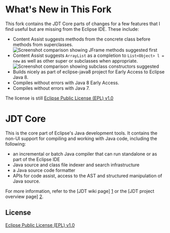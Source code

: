 What's New in This Fork
=======================

This fork contains the JDT Core parts of changes for a few features that I find useful but are missing from the Eclipse IDE. These include:

* Content Assist suggests methods from the concrete class before methods from superclasses.  ![Screenshot comparison showing JFrame methods suggested first](https://raw.github.com/Overruler/eclipse.jdt.core/BETA_JAVA8/Feature%20-%20methods.png)
* Content Assist suggests `ArrayList` as a completion to `List<Object> l = new` as well as other super or subclasses when appropriate. ![Screenshot comparison showing subclass constructors suggested](https://raw.github.com/Overruler/eclipse.jdt.core/BETA_JAVA8/Feature%20-%20subclass.png)
* Builds nicely as part of eclipse-java8 project for Early Access to Eclipse Java 8.
* Compiles without errors with Java 8 Early Access.
* Compiles without errors with Java 7.

The license is still [Eclipse Public License (EPL) v1.0][3]

JDT Core
========

This is the core part of Eclipse's Java development tools. It contains the non-UI support for compiling and working with Java code, including the following:

* an incremental or batch Java compiler that can run standalone or as part of the Eclipse IDE
* Java source and class file indexer and search infrastructure
* a Java source code formatter
* APIs for code assist, access to the AST and structured manipulation of Java source.

For more information, refer to the [JDT wiki page] [1] or the [JDT project overview page] [2].

License
-------

[Eclipse Public License (EPL) v1.0][3]

[1]: http://wiki.eclipse.org/JDT_Core
[2]: http://www.eclipse.org/projects/project.php?id=eclipse.jdt.core
[3]: http://wiki.eclipse.org/EPL
